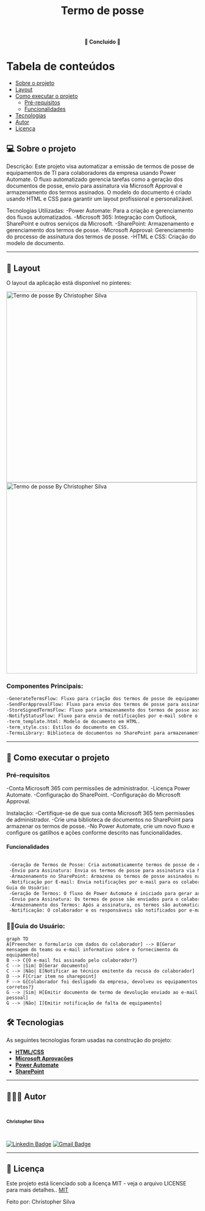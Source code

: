 <h1 align="center">Termo de posse</h1>			
<br>
<h4 align="center"> 🚀 Concluído 🚀 </h4>
	

Tabela de conteúdos
=================
<!--ts-->
   * [Sobre o projeto](#-sobre-o-projeto)
   * [Layout](#-layout)
   * [Como executar o projeto](#-como-executar-o-projeto)
     * [Pré-requisitos](#pré-requisitos)
     * [Funcionalidades](#Funcionalidades)
   * [Tecnologias](#-tecnologias)
   * [Autor](#-autor)
   * [Licença](#-licença)
<!--te-->


## 💻 Sobre o projeto

Descrição:
Este projeto visa automatizar a emissão de termos de posse de equipamentos de TI para colaboradores da empresa usando Power Automate. O fluxo automatizado gerencia tarefas como a geração dos documentos de posse, envio para assinatura via Microsoft Approval e armazenamento dos termos assinados. O modelo do documento é criado usando HTML e CSS para garantir um layout profissional e personalizável.

Tecnologias Utilizadas:
 -Power Automate: Para a criação e gerenciamento dos fluxos automatizados.
 -Microsoft 365: Integração com Outlook, SharePoint e outros serviços da Microsoft.
 -SharePoint: Armazenamento e gerenciamento dos termos de posse.
 -Microsoft Approval: Gerenciamento do processo de assinatura dos termos de posse.
 -HTML e CSS: Criação do modelo de documento.
 
---

## 🎨 Layout


O layout da aplicação está disponível no pinteres:
<p>
  <img alt="Termo de posse By Christopher Silva" title="#Posse-automacao" src="https://i.pinimg.com/1200x/c4/75/c8/c475c8aa0c4215ebfde64d9837f2f0da.jpg" style="width:500px;"/>
  <img alt="Termo de posse By Christopher Silva" title="#Posse-automacao" src="https://i.pinimg.com/1200x/81/ae/a3/81aea39d3eec4d0747feb14111d1a674.jpg" style="width:500px;" />
</p>
	  
### Componentes Principais:
```bash
-GenerateTermsFlow: Fluxo para criação dos termos de posse de equipamentos de TI.
-SendForApprovalFlow: Fluxo para envio dos termos de posse para assinatura via Microsoft Approval.
-StoreSignedTermsFlow: Fluxo para armazenamento dos termos de posse assinados no SharePoint.
-NotifyStatusFlow: Fluxo para envio de notificações por e-mail sobre o status da assinatura.
-term_template.html: Modelo de documento em HTML.
-term_style.css: Estilos do documento em CSS.
-TermsLibrary: Biblioteca de documentos no SharePoint para armazenamento dos termos de posse.

```
---

## 🚀 Como executar o projeto

### Pré-requisitos

 -Conta Microsoft 365 com permissões de administrador.
 -Licença Power Automate.
 -Configuração do SharePoint.
 -Configuração do Microsoft Approval.

Instalação:
 -Certifique-se de que sua conta Microsoft 365 tem permissões de administrador.
 -Crie uma biblioteca de documentos no SharePoint para armazenar os termos de posse.
 -No Power Automate, crie um novo fluxo e configure os gatilhos e ações conforme descrito nas funcionalidades.

#### Funcionalidades
```bash

 -Geração de Termos de Posse: Cria automaticamente termos de posse de equipamentos de TI para novos colaboradores usando um modelo de documento em HTML e CSS.
 -Envio para Assinatura: Envia os termos de posse para assinatura via Microsoft Approval.
 -Armazenamento no SharePoint: Armazena os termos de posse assinados na biblioteca de documentos do SharePoint.
 -Notificação por E-mail: Envia notificações por e-mail para os colaboradores sobre o status da assinatura.
Guia do Usuário:
 -Geração de Termos: O fluxo de Power Automate é iniciado para gerar automaticamente os termos de posse para novos colaboradores, utilizando o modelo HTML e CSS.
 -Envio para Assinatura: Os termos de posse são enviados para o colaborador via Microsoft Approval para assinatura.
 -Armazenamento dos Termos: Após a assinatura, os termos são automaticamente armazenados na biblioteca de documentos do SharePoint.
 -Notificação: O colaborador e os responsáveis são notificados por e-mail sobre o status da assinatura.

```
### 🧑‍💻Guia do Usuário:

```mermaid
graph TD
A[Preencher o formulario com dados do colaborador] --> B[Gerar mensagem do teams ou e-mail informativo sobre o fornecimento do equipamento]
B --> C{O e-mail foi assinado pelo colaborador?}
C --> |Sim| D[Gerar documento]
C --> |Não| E[Notificar ao técnico emitente da recusa do colaborador]
D --> F[Criar item no sharepoint]
F --> G{Colaborador foi desligado da empresa, devolveu os equipamentos corretos?}
G --> |Sim| H[Emitir documento de termo de devolução enviado ao e-mail pessoal]
G --> |Não| I[Emitir notificação de falta de equipamento]
```


## 🛠 Tecnologias

As seguintes tecnologias foram usadas na construção do projeto:

-   **[HTML/CSS](https://developer.mozilla.org/pt-BR/docs/Web/HTML)** 
-   **[Microsoft Aprovações](https://support.microsoft.com/pt-br/office/o-que-s%C3%A3o-aprova%C3%A7%C3%B5es-a9a01c95-e0bf-4d20-9ada-f7be3fc283d3)** 
-   **[Power Automate](https://www.microsoft.com/pt-br/power-platform/products/power-automate)**
-   **[SharePoint](https://www.microsoft.com/pt-br/microsoft-365/sharepoint/collaboration)**
---

## 🦸🏻‍♂️ Autor

 <br>
  <sub><b><p>Christopher Silva</p></b></sub></a>
 <br />

[![Linkedin Badge](https://img.shields.io/badge/-Christopher%20Silva-blue?style=flat-square&logo=Linkedin&logoColor=white&link=https://www.linkedin.com/in/chris-f-silva//)](https://www.linkedin.com/in/chris-f-silva/) 
[![Gmail Badge](https://img.shields.io/badge/-chrisspfc.silva@gmail.com-c14438?style=flat-square&logo=Gmail&logoColor=white&link=mailto:daniel.rodrigues.soarees@gmail.com)](mailto:chrisspfc.silva@gmail.com)

---

## 📝 Licença

Este projeto está licenciado sob a licença MIT - veja o arquivo LICENSE para mais detalhes.. [MIT](./LICENSE)

Feito por: Christopher Silva
